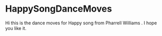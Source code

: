 # HappySongDanceMoves
Hi this is the dance moves for Happy song from  Pharrell Williams . I hope you like it.
